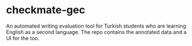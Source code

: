 # checkmate-gec
An automated writing evaluation tool for Turkish students who are learning English as a second language. The repo contains the annotated data and a UI for the too.
